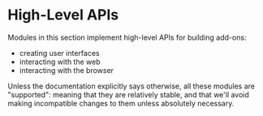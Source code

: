 <!-- This Source Code Form is subject to the terms of the Mozilla Public
   - License, v. 2.0. If a copy of the MPL was not distributed with this
   - file, You can obtain one at http://mozilla.org/MPL/2.0/. -->

# High-Level APIs #

Modules in this section implement high-level APIs for
building add-ons:

* creating user interfaces
* interacting with the web
* interacting with the browser

Unless the documentation explicitly says otherwise, all these modules are
"supported": meaning that they are relatively stable, and that we'll avoid
making incompatible changes to them unless absolutely necessary.

<ul id="module-index"></ul>
